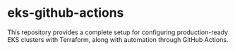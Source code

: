 # eks-github-actions
This repository provides a complete setup for configuring production-ready EKS clusters with Terraform, along with automation through GitHub Actions.
